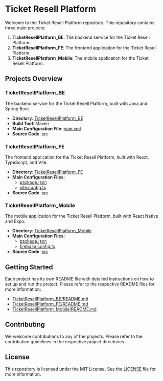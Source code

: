 # Ticket Resell Platform

Welcome to the Ticket Resell Platform repository. This repository contains three main projects:

1. **TicketResellPlatform_BE**: The backend service for the Ticket Resell Platform.
2. **TicketResellPlatform_FE**: The frontend application for the Ticket Resell Platform.
3. **TicketResellPlatform_Mobile**: The mobile application for the Ticket Resell Platform.

## Projects Overview

### TicketResellPlatform_BE

The backend service for the Ticket Resell Platform, built with Java and Spring Boot.

- **Directory**: [TicketResellPlatform_BE](../TicketResellPlatform_BE)
- **Build Tool**: Maven
- **Main Configuration File**: [pom.xml](../TicketResellPlatform_BE/pom.xml)
- **Source Code**: [src](../TicketResellPlatform_BE/src)

### TicketResellPlatform_FE

The frontend application for the Ticket Resell Platform, built with React, TypeScript, and Vite.

- **Directory**: [TicketResellPlatform_FE](../TicketResellPlatform_FE)
- **Main Configuration Files**: 
  - [package.json](../TicketResellPlatform_FE/package.json)
  - [vite.config.ts](../TicketResellPlatform_FE/vite.config.ts)
- **Source Code**: [src](../TicketResellPlatform_FE/src)

### TicketResellPlatform_Mobile

The mobile application for the Ticket Resell Platform, built with React Native and Expo.

- **Directory**: [TicketResellPlatform_Mobile](../TicketResellPlatform_Mobile)
- **Main Configuration Files**: 
  - [package.json](../TicketResellPlatform_Mobile/package.json)
  - [firebase.config.ts](../TicketResellPlatform_Mobile/src/config/firebase.config.ts)
- **Source Code**: [src](../TicketResellPlatform_Mobile/src)

## Getting Started

Each project has its own README file with detailed instructions on how to set up and run the project. Please refer to the respective README files for more information:

- [TicketResellPlatform_BE/README.md](../TicketResellPlatform_BE/README.md)
- [TicketResellPlatform_FE/README.md](../TicketResellPlatform_FE/README.md)
- [TicketResellPlatform_Mobile/README.md](../TicketResellPlatform_Mobile/README.md)

## Contributing

We welcome contributions to any of the projects. Please refer to the contribution guidelines in the respective project directories.

## License

This repository is licensed under the MIT License. See the [LICENSE](../LICENSE) file for more information.
